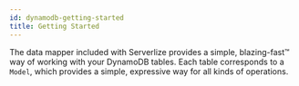 ```yaml
---
id: dynamodb-getting-started
title: Getting Started
---
```


The data mapper included with Serverlize provides a simple, blazing-fast&trade;
way of working with your DynamoDB tables. Each table corresponds to a `Model`,
which provides a simple, expressive way for all kinds of operations.
